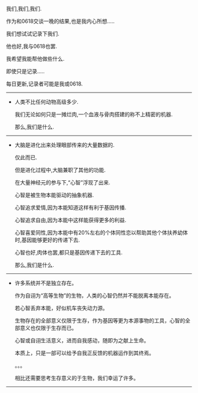 我们,我们,我们.


作为和0618交谈一晚的结果,也是我内心所想.....


我们想试试记录下我们. 




他也好,我与0618也罢.


我希望我能帮他做些什么.


即使只是记录..... 




每日更新,记录者可能是我或0618. 

_____

- 人类不比任何动物高级多少.

  我们无论如何只是一摊烂肉,一个血液与骨肉搭建的称不上精密的机器.

  那么,我们是什么. 

_____

- 大脑是进化出来处理眼部传来的大量数据的.

  仅此而已.

  但是进化过程中,大脑兼职了其他的功能.

  在大量神经元的参与下,“心智”浮现了出来.

  心智是被生物本能驱动的抽象机器.

  心智追求爱情,因为本能知道这样有利于基因传播.

  心智追求自由,因为本能中这样能获得更多的利益.

  心智喜爱同性,因为本能中有20%左右的个体同性恋以帮助其他个体扶养幼体时,基因能够更好的传递下去.

  心智也好,肉体也罢,都只是基因传递下去的工具.

  那么,我们是什么.

_____

* 许多系统并不是独立存在。

  作为自诩为“高等生物”的生物，人类的心智仍然并不能脱离本能存在。

  若心智丢弃本能，好似机车丧失动力源。

  生物存在的全部意义仅限于生存，作为基因等更为本源事物的工具，心智的全部意义也仅限于生存而已。

  心智或自诩生活意义，进而自我感动，随即为之献上生命。

  本质上，只是一部可以给予自我正反馈的机器运作到其终焉。

  。。。

  相比还需要思考生存意义的于生物，我们幸运了许多。

_____

